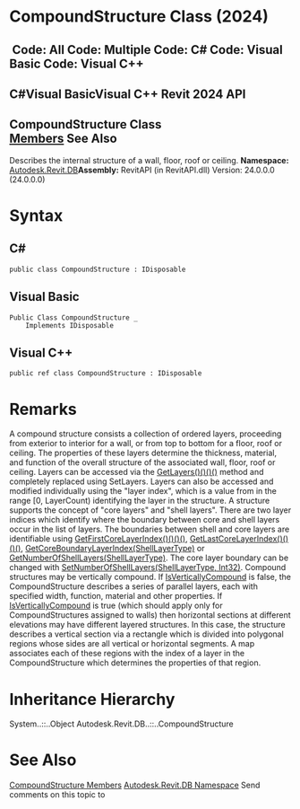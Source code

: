 # CompoundStructure Class (2024)

﻿
 Code: All Code: Multiple Code: C# Code: Visual Basic Code: Visual C++   
---  
C#Visual BasicVisual C++
Revit 2024 API  
---  
CompoundStructure Class  
[Members](91f9b904-18cf-44eb-c4fe-66e9d038f156.md "CompoundStructure Members") See Also  
---  
Describes the internal structure of a wall, floor, roof or ceiling. 
**Namespace:** [Autodesk.Revit.DB](87546ba7-461b-c646-cbb1-2cb8f5bff8b2.md "Autodesk.Revit.DB Namespace")**Assembly:** RevitAPI (in RevitAPI.dll) Version: 24.0.0.0 (24.0.0.0)
# Syntax
C#  
---  
```text
public class CompoundStructure : IDisposable
```
  
Visual Basic  
---  
```text
Public Class CompoundStructure _
	Implements IDisposable
```
  
Visual C++  
---  
```text
public ref class CompoundStructure : IDisposable
```
  
# Remarks
A compound structure consists a collection of ordered layers, proceeding from exterior to interior for a wall, or from top to bottom for a floor, roof or ceiling. The properties of these layers determine the thickness, material, and function of the overall structure of the associated wall, floor, roof or ceiling. Layers can be accessed via the [GetLayers()()()()](105b59e9-9cea-1988-a5a7-cc9cde49145c.md "GetLayers Method") method and completely replaced using SetLayers. Layers can also be accessed and modified individually using the "layer index", which is a value from in the range [0, LayerCount) identifying the layer in the structure. 
A structure supports the concept of "core layers" and "shell layers". There are two layer indices which identify where the boundary between core and shell layers occur in the list of layers. The boundaries between shell and core layers are identifiable using [GetFirstCoreLayerIndex()()()()](db2884a9-bd2a-e7be-eb95-d8dd5e74ee59.md "GetFirstCoreLayerIndex Method"), [GetLastCoreLayerIndex()()()()](4e32008c-8d6a-5368-a4d9-4e3e103bce9d.md "GetLastCoreLayerIndex Method"), [GetCoreBoundaryLayerIndex(ShellLayerType)](33a4b0ce-7694-bf4f-81a0-a8b66fa3cade.md "GetCoreBoundaryLayerIndex Method") or [GetNumberOfShellLayers(ShellLayerType)](68e04211-03ea-f0c6-50d5-b38fee4e7536.md "GetNumberOfShellLayers Method"). The core layer boundary can be changed with [SetNumberOfShellLayers(ShellLayerType, Int32)](8b8ea4e3-e697-6176-92c0-dc2687723a71.md "SetNumberOfShellLayers Method"). 
Compound structures may be vertically compound. If [IsVerticallyCompound](cd352f22-8ca4-b3b6-f247-d9865a91bb6f.md "IsVerticallyCompound Property") is false, the CompoundStructure describes a series of parallel layers, each with specified width, function, material and other properties. If [IsVerticallyCompound](cd352f22-8ca4-b3b6-f247-d9865a91bb6f.md "IsVerticallyCompound Property") is true (which should apply only for CompoundStructures assigned to walls) then horizontal sections at different elevations may have different layered structures. In this case, the structure describes a vertical section via a rectangle which is divided into polygonal regions whose sides are all vertical or horizontal segments. A map associates each of these regions with the index of a layer in the CompoundStructure which determines the properties of that region.
# Inheritance Hierarchy
System..::..Object Autodesk.Revit.DB..::..CompoundStructure
# See Also
[CompoundStructure Members](91f9b904-18cf-44eb-c4fe-66e9d038f156.md "CompoundStructure Members")
[Autodesk.Revit.DB Namespace](87546ba7-461b-c646-cbb1-2cb8f5bff8b2.md "Autodesk.Revit.DB Namespace")
Send comments on this topic to 